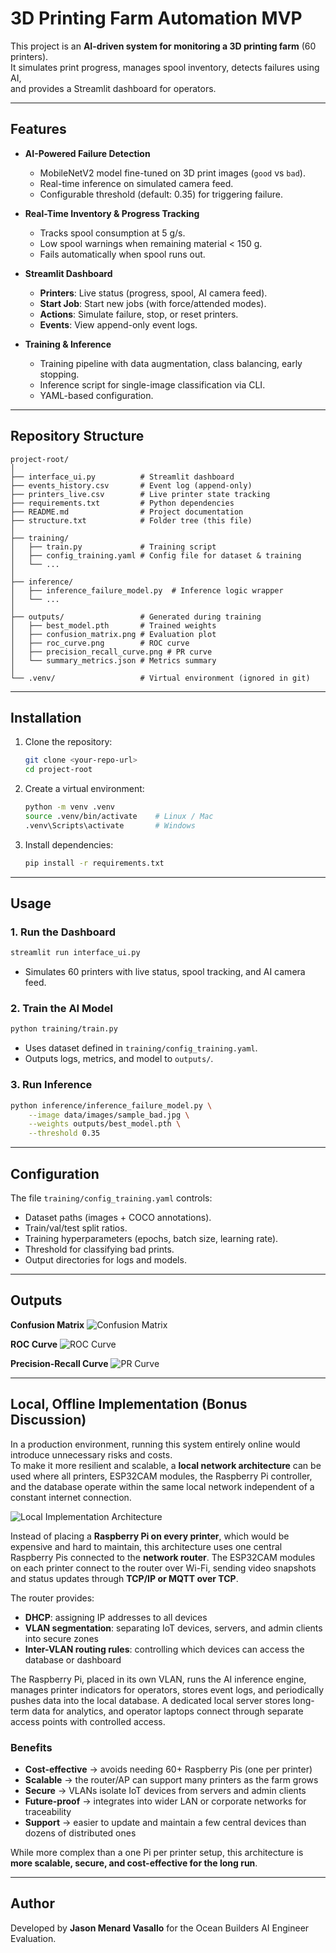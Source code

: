 # 3D Printing Farm Automation MVP

This project is an **AI-driven system for monitoring a 3D printing farm** (60 printers).  
It simulates print progress, manages spool inventory, detects failures using AI,  
and provides a Streamlit dashboard for operators.

---

## Features

- **AI-Powered Failure Detection**
  - MobileNetV2 model fine-tuned on 3D print images (`good` vs `bad`).
  - Real-time inference on simulated camera feed.
  - Configurable threshold (default: 0.35) for triggering failure.

- **Real-Time Inventory & Progress Tracking**
  - Tracks spool consumption at 5 g/s.
  - Low spool warnings when remaining material < 150 g.
  - Fails automatically when spool runs out.

- **Streamlit Dashboard**
  - **Printers**: Live status (progress, spool, AI camera feed).
  - **Start Job**: Start new jobs (with force/attended modes).
  - **Actions**: Simulate failure, stop, or reset printers.
  - **Events**: View append-only event logs.

- **Training & Inference**
  - Training pipeline with data augmentation, class balancing, early stopping.
  - Inference script for single-image classification via CLI.
  - YAML-based configuration.

---

## Repository Structure

```
project-root/
│
├── interface_ui.py          # Streamlit dashboard
├── events_history.csv       # Event log (append-only)
├── printers_live.csv        # Live printer state tracking
├── requirements.txt         # Python dependencies
├── README.md                # Project documentation
├── structure.txt            # Folder tree (this file)
│
├── training/
│   ├── train.py             # Training script
│   ├── config_training.yaml # Config file for dataset & training
│   └── ...
│
├── inference/
│   ├── inference_failure_model.py  # Inference logic wrapper
│   └── ...
│
├── outputs/                 # Generated during training
│   ├── best_model.pth       # Trained weights
│   ├── confusion_matrix.png # Evaluation plot
│   ├── roc_curve.png        # ROC curve
│   ├── precision_recall_curve.png # PR curve
│   └── summary_metrics.json # Metrics summary
│
└── .venv/                   # Virtual environment (ignored in git)
```

---

## Installation

1. Clone the repository:
   ```bash
   git clone <your-repo-url>
   cd project-root
   ```

2. Create a virtual environment:
   ```bash
   python -m venv .venv
   source .venv/bin/activate    # Linux / Mac
   .venv\Scripts\activate       # Windows
   ```

3. Install dependencies:
   ```bash
   pip install -r requirements.txt
   ```

---

## Usage

### 1. Run the Dashboard
```bash
streamlit run interface_ui.py
```
- Simulates 60 printers with live status, spool tracking, and AI camera feed.

### 2. Train the AI Model
```bash
python training/train.py
```
- Uses dataset defined in `training/config_training.yaml`.
- Outputs logs, metrics, and model to `outputs/`.

### 3. Run Inference
```bash
python inference/inference_failure_model.py \
    --image data/images/sample_bad.jpg \
    --weights outputs/best_model.pth \
    --threshold 0.35
```

---

## Configuration

The file `training/config_training.yaml` controls:
- Dataset paths (images + COCO annotations).
- Train/val/test split ratios.
- Training hyperparameters (epochs, batch size, learning rate).
- Threshold for classifying bad prints.
- Output directories for logs and models.

---

## Outputs

**Confusion Matrix**
![Confusion Matrix](outputs/confusion_matrix.png)

**ROC Curve**
![ROC Curve](outputs/roc_curve.png)

**Precision-Recall Curve**
![PR Curve](outputs/precision_recall_curve.png)

---

## Local, Offline Implementation (Bonus Discussion)

In a production environment, running this system entirely online would introduce unnecessary risks and costs.  
To make it more resilient and scalable, a **local network architecture** can be used where all printers, ESP32CAM modules, the Raspberry Pi controller, and the database operate within the same local network independent of a constant internet connection.

![Local Implementation Architecture](local_implementation.png)

Instead of placing a **Raspberry Pi on every printer**, which would be expensive and hard to maintain, this architecture uses one central Raspberry Pis connected to the **network router**. The ESP32CAM modules on each printer connect to the router over Wi-Fi, sending video snapshots and status updates through **TCP/IP or MQTT over TCP**.

The router provides:
- **DHCP**: assigning IP addresses to all devices  
- **VLAN segmentation**: separating IoT devices, servers, and admin clients into secure zones  
- **Inter-VLAN routing rules**: controlling which devices can access the database or dashboard  

The Raspberry Pi, placed in its own VLAN, runs the AI inference engine, manages printer indicators for operators, stores event logs, and periodically pushes data into the local database. A dedicated local server stores long-term data for analytics, and operator laptops connect through separate access points with controlled access.

### Benefits
- **Cost-effective** -> avoids needing 60+ Raspberry Pis (one per printer)  
- **Scalable** -> the router/AP can support many printers as the farm grows  
- **Secure** -> VLANs isolate IoT devices from servers and admin clients  
- **Future-proof** -> integrates into wider LAN or corporate networks for traceability  
- **Support** -> easier to update and maintain a few central devices than dozens of distributed ones  

While more complex than a one Pi per printer setup, this architecture is **more scalable, secure, and cost-effective for the long run**.

---

## Author

Developed by **Jason Menard Vasallo** for the Ocean Builders AI Engineer Evaluation.

